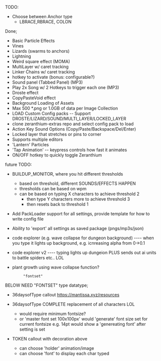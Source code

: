 

TODO: 


- Choose between Anchor type
  - LBRACE,RBRACE, COLON





Done;
- Basic Particle Effects
- Vines
- Lizards (swarms to anchors)
- Lightning 
- Weird square effect (MOMA)
- MultiLayer w/ caret tracking
- Linker Chains w/ caret tracking
- hotkey to activate (bonus: configurable?)
- Sound panel (Tabbed Panel)  (MP3)
- Play 2x Song w/ 2 Hotkeys to trigger each one (MP3)
- Droste effect
- CopyPasteVoid effect
- Background Loading of Assets
- Max 500 *.png or 1.0GB of data per Image Collection
- LOAD Custom Config packs -- Support DROSTE/LIZARD/SOUND/MULTI_LAYER/LOCKED_LAYER
- clone zeranthium-extras repo and select config pack to load
- Action Key Sound Options (Copy/Paste/Backspace/Del/Enter) 
- Locked layer that stretches or pins to corner
- Supports multiple editors
- 'Lantern' Particles
- 'Tap Animation' -- keypress controls how fast it animates
- ON/OFF hotkey to quickly toggle Zeranthium      
      
future TODO:

- BUILDUP_MONITOR, where you hit different thresholds
  - based on threshold, different SOUNDS/EFFECTS HAPPEN
  - thresholds can be based on wpm
  - can be based on typing X characters to achieve threshold 2
     - then type Y characters more to achieve threshold 3
     - then resets back to threshold 1  

- Add PackLoader support for all settings, provide template for how to write config file
- Ability to 'export' all settings as saved package (pngs/mp3s/json)

- code explorer (e.g. wave collapse for dungeon background)
---- when you type it lights up background, e.g. icnreasing alpha from 0->0.1

- code explorer v2 
---- typing lights up dungeion PLUS sends out ai units to battle spiders etc.. LOL
 
- plant growth using wave collapse function?


           "fontset"
BELOW NEED "FONTSET" type datatype;      
  
- 36daysofType callout https://mantissa.xyz/resources
- 36daysofType COMPLETE replacement of all characters LOL
   - would require minimum fontsize?
   - or 'master font set 100x100px' would 'generate' font
   size set for current fontsize e.g. 14pt
   would show a 'genereating font' after setting is set

- TOKEN callout with decoration above
  - can choose 'holder' animation/image
  - can choose 'font' to display each char typed
